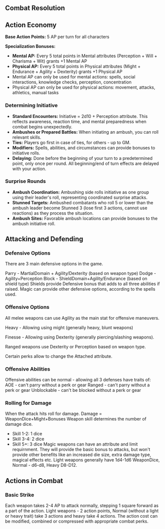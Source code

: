 ## Combat Resolution
## Action Economy

**Base Action Points:** 5 AP per turn for all characters

**Specialization Bonuses:**
- **Mental AP:** Every 5 total points in Mental attributes (Perception + Will + Charisma + Wit) grants +1 Mental AP
- **Physical AP:** Every 5 total points in Physical attributes (Might + Endurance + Agility + Dexterity) grants +1 Physical AP
- Mental AP can only be used for mental actions: spells, social interactions, knowledge checks, perception, concentration
- Physical AP can only be used for physical actions: movement, attacks, athletics, manual tasks

### Determining Initiative

- **Standard Encounters:** Initiative = 2d10 + Perception attribute. This reflects awareness, reaction time, and mental preparedness when combat begins unexpectedly.
- **Ambushes or Prepared Battles:** When initiating an ambush, you can roll relevant skills.
- **Ties:** Players go first in case of ties, for others - up to GM.
- **Modifiers:** Spells, abilities, and circumstances can provide bonuses to initiative rolls.
- **Delaying:** Done before the beginning of your turn to a predetermined point, only once per round. All beginning/end of turn effects are delayed with your action.

### Surprise Rounds

- **Ambush Coordination:** Ambushing side rolls initiative as one group using their leader's roll, representing coordinated surprise attacks.
- **Stunned Targets:** Ambushed combatants who roll 5 or lower than the ambush leader become Stunned 3 (lose first 3 actions, cannot use reactions) as they process the situation.
- **Ambush Sites:** Favorable ambush locations can provide bonuses to the ambush initiative roll.

## Attacking and Defending


### Defensive Options
There are 3 main defensive options in the game.

Parry - MartialDomain + Agility/Dexterity (based on weapon type)
Dodge - Agility+Perception 
Block - ShieldDomain+Agility/Endurance (based on shield type)
Shields provide Defensive bonus that adds to all three abilities if raised.
Magic can provide other defensive options, according to the spells used.
### Offensive Options
All melee weapons can use Agility as the main stat for offensive maneuvers.

Heavy - Allowing using might (generally heavy, blunt weapons)

Finesse - Allowing using Dexterity (generally piercing/slashing weapons).

Ranged weapons use Dexterity or Perception based on weapon type.

Certain perks allow to change the Attached attribute.

### Offensive Abilities
Offensive abilities can be normal - allowing all 3 defenses  have traits of:
AOE - can't parry without a perk or gear
Ranged - can't parry without a perk or gear
Unblockable - can't be blocked without a perk or gear



### Rolling for Damage 
When the attack hits roll for damage. 
Damage = WeaponDice+Might+Bonuses
Weapon skill determines the number of damage dice.
  - Skill 1-2: 1 dice
  - Skill 3-4: 2 dice
  - Skill 5+: 3 dice
Magic weapons can have an attribute and limit requirnment. They will provide the basic bonus to attacks, but won't provide other benefits like an increased die size, extra damage type, magical effects etc.
Light weapons generally have 1d4-1d6 WeaponDice, Normal - d6-d8, Heavy D8-D12.

  

## Actions in Combat
### Basic Strike
Each weapon takes 2-4 AP to attack normally, stepping 1 square forward as a part of the action. Light weapons - 2 action points, Normal (without a light or heavy trait) take 3 actions and heavy take 4 actions.
The action cost can be modified, combined or compressed with appropriate combat perks.

